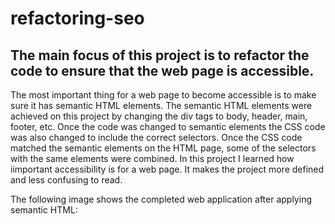 # refactoring-seo

## The main focus of this project is to refactor the code to ensure that the web page is accessible. 

The most important thing for a web page to become accessible is to make sure it has semantic HTML elements. The semantic HTML elements were achieved on this project by changing the div tags to body, header, main, footer, etc. Once the code was changed to semantic elements the CSS code was also changed to include the correct selectors. Once the CSS code matched the semantic elements on the HTML page, some of the selectors with the same elements were combined. In this project I learned how iimportant accessibility is for a web page. It makes the project more defined and less confusing to read. 

The following image shows the completed web application after applying semantic HTML:



